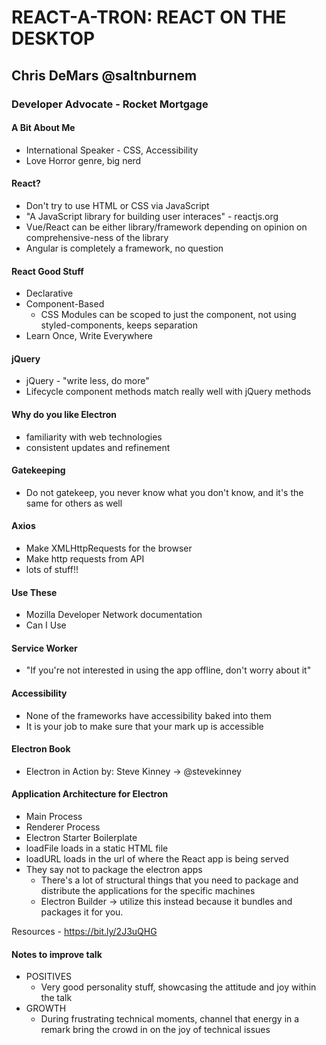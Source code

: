 # REACT-A-TRON: REACT ON THE DESKTOP

## Chris DeMars @saltnburnem

### Developer Advocate - Rocket Mortgage

#### A Bit About Me

- International Speaker - CSS, Accessibility
- Love Horror genre, big nerd

#### React?

- Don't try to use HTML or CSS via JavaScript
- "A JavaScript library for building user interaces" - reactjs.org
- Vue/React can be either library/framework depending on opinion on comprehensive-ness of the library
- Angular is completely a framework, no question

#### React Good Stuff

- Declarative
- Component-Based
  - CSS Modules can be scoped to just the component, not using styled-components, keeps separation
- Learn Once, Write Everywhere

#### jQuery

- jQuery - "write less, do more"
- Lifecycle component methods match really well with jQuery methods

#### Why do you like Electron

- familiarity with web technologies
- consistent updates and refinement

#### Gatekeeping

- Do not gatekeep, you never know what you don't know, and it's the same for others as well

#### Axios

- Make XMLHttpRequests for the browser
- Make http requests from API
- lots of stuff!!

#### Use These

- Mozilla Developer Network documentation
- Can I Use

#### Service Worker

- "If you're not interested in using the app offline, don't worry about it"

#### Accessibility

- None of the frameworks have accessibility baked into them
- It is your job to make sure that your mark up is accessible

#### Electron Book

- Electron in Action by: Steve Kinney -> @stevekinney

#### Application Architecture for Electron

- Main Process
- Renderer Process
- Electron Starter Boilerplate
- loadFile loads in a static HTML file
- loadURL loads in the url of where the React app is being served
- They say not to package the electron apps
  - There's a lot of structural things that you need to package and distribute the applications for the specific machines
  - Electron Builder -> utilize this instead because it bundles and packages it for you.

Resources - https://bit.ly/2J3uQHG

#### Notes to improve talk

- POSITIVES
  - Very good personality stuff, showcasing the attitude and joy within the talk
- GROWTH
  - During frustrating technical moments, channel that energy in a remark bring the crowd in on the joy of technical issues
